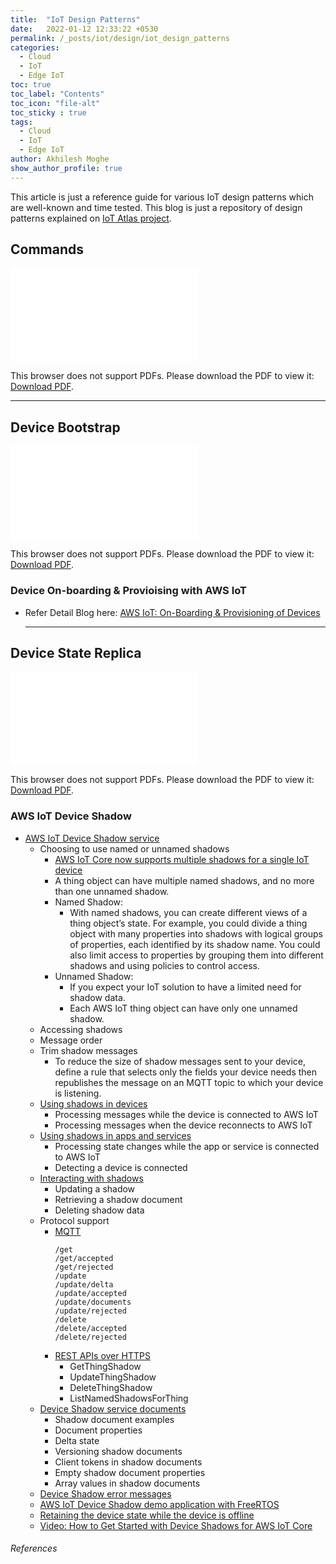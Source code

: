```yaml
---
title:  "IoT Design Patterns"
date:   2022-01-12 12:33:22 +0530
permalink: /_posts/iot/design/iot_design_patterns
categories:
  - Cloud
  - IoT
  - Edge IoT
toc: true
toc_label: "Contents"
toc_icon: "file-alt"
toc_sticky : true
tags:
  - Cloud
  - IoT
  - Edge IoT
author: Akhilesh Moghe
show_author_profile: true
---
```


This article is just a reference guide for various IoT design patterns which are well-known and time tested. This blog is just a repository of design patterns explained on [IoT Atlas project](https://iotatlas.net/en/).

## Commands
<object data="/assets/docs/iot/design/iot-atlas/Command-IoT-Design-Pattern.pdf" type="application/pdf" width="875px" height="1000px">
  <embed src="/assets/docs/iot/design/iot-atlas/Command-IoT-Design-Pattern.pdf">
      <p>This browser does not support PDFs. Please download the PDF to view it: <a href="/assets/docs/iot/design/iot-atlas/Command-IoT-Design-Pattern.pdf">Download PDF</a>.</p>
  </embed>
</object>

  ---

## Device Bootstrap
<object data="/assets/docs/iot/design/iot-atlas/Device-Bootstrap-IoT-Design-Pattern.pdf" type="application/pdf" width="875px" height="1000px">
  <embed src="/assets/docs/iot/design/iot-atlas/Device-Bootstrap-IoT-Design-Pattern.pdf">
      <p>This browser does not support PDFs. Please download the PDF to view it: <a href="/assets/docs/iot/design/iot-atlas/Device-Bootstrap-IoT-Design-Pattern.pdf">Download PDF</a>.</p>
  </embed>
</object>

### Device On-boarding & Provioising with AWS IoT
- Refer Detail Blog here: [AWS IoT: On-Boarding & Provisioning of Devices](/_posts/aws/iot/device_management#on-boarding--provisioning-of-devices)

  ---

## Device State Replica
<object data="/assets/docs/iot/design/iot-atlas/Device-State-Replica-IoT-Design-Pattern.pdf" type="application/pdf" width="875px" height="1000px">
  <embed src="/assets/docs/iot/design/iot-atlas/Device-State-Replica-IoT-Design-Pattern.pdf">
      <p>This browser does not support PDFs. Please download the PDF to view it: <a href="/assets/docs/iot/design/iot-atlas/Device-State-Replica-IoT-Design-Pattern.pdf">Download PDF</a>.</p>
  </embed>
</object>

### AWS IoT Device Shadow
- [AWS IoT Device Shadow service](https://docs.aws.amazon.com/iot/latest/developerguide/iot-device-shadows.html)
  - Choosing to use named or unnamed shadows
    - [AWS IoT Core now supports multiple shadows for a single IoT device](https://aws.amazon.com/about-aws/whats-new/2020/07/aws-iot-core-now-supports-multiple-shadows-for-a-single-iot-device/)
    - A thing object can have multiple named shadows, and no more than one unnamed shadow.
    - Named Shadow:
      - With named shadows, you can create different views of a thing object’s state. For example, you could divide a thing object with many properties into shadows with logical groups of properties, each identified by its shadow name. You could also limit access to properties by grouping them into different shadows and using policies to control access.
    - Unnamed Shadow:
      - If you expect your IoT solution to have a limited need for shadow data.
      - Each AWS IoT thing object can have only one unnamed shadow.
  - Accessing shadows
  - Message order
  - Trim shadow messages
    - To reduce the size of shadow messages sent to your device, define a rule that selects only the fields your device needs then republishes the message on an MQTT topic to which your device is listening.
  - [Using shadows in devices](https://docs.aws.amazon.com/iot/latest/developerguide/device-shadow-comms-device.html)
    - Processing messages while the device is connected to AWS IoT
    - Processing messages when the device reconnects to AWS IoT
  - [Using shadows in apps and services](https://docs.aws.amazon.com/iot/latest/developerguide/device-shadow-comms-app.html)
    - Processing state changes while the app or service is connected to AWS IoT
    - Detecting a device is connected
  - [Interacting with shadows](https://docs.aws.amazon.com/iot/latest/developerguide/device-shadow-data-flow.html)
    - Updating a shadow
    - Retrieving a shadow document
    - Deleting shadow data
  - Protocol support
    - [MQTT](https://docs.aws.amazon.com/iot/latest/developerguide/device-shadow-mqtt.html)
      ```
      /get
      /get/accepted
      /get/rejected
      /update
      /update/delta
      /update/accepted
      /update/documents
      /update/rejected
      /delete
      /delete/accepted
      /delete/rejected
      ```
    - [REST APIs over HTTPS](https://docs.aws.amazon.com/iot/latest/developerguide/device-shadow-rest-api.html)
      - GetThingShadow
      - UpdateThingShadow
      - DeleteThingShadow
      - ListNamedShadowsForThing
  - [Device Shadow service documents](https://docs.aws.amazon.com/iot/latest/developerguide/device-shadow-document.html)
    - Shadow document examples
    - Document properties
    - Delta state
    - Versioning shadow documents
    - Client tokens in shadow documents
    - Empty shadow document properties
    - Array values in shadow documents
  - [Device Shadow error messages](https://docs.aws.amazon.com/iot/latest/developerguide/device-shadow-error-messages.html)
  - [AWS IoT Device Shadow demo application with FreeRTOS](https://docs.aws.amazon.com/freertos/latest/userguide/shadow-demo.html)
  - [Retaining the device state while the device is offline](https://docs.aws.amazon.com/iot/latest/developerguide/iot-shadows-tutorial.html)
  - [Video: How to Get Started with Device Shadows for AWS IoT Core](https://www.youtube.com/watch?v=XsKGRA5FhiE&ab_channel=AmazonWebServices)


###### References
